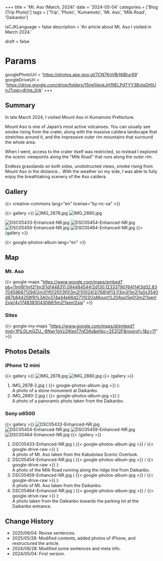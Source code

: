 +++
title = 'Mt. Aso (March, 2024)'
date = '2024-05-04'
categories = ['Blog (Trip Photo)']
tags = ['Trip', 'Photo', 'Kumamoto', 'Mt. Aso', 'Milk Road', 'Daikanbo']

isCJKLanguage = false
description = 'An article about Mt. Aso I visited in March 2024.'

draft = false

# Params
googlePhotoUrl = 'https://photos.app.goo.gl/7CN7KnVBrNiBtur69'
googleDriveUrl = 'https://drive.google.com/drive/folders/15jre1iIevkJH19ELPdTYY3BvIqDHtUnJ?usp=drive_link'
+++


## Summary

In late March 2024, I visited Mount Aso in Kumamoto Prefecture.

Mount Aso is one of Japan’s most active volcanoes.
You can usually see smoke rising from the crater, along with the massive
caldera landscape that stretches around it, and the impressive outer rim
mountains that surround the whole area.

When I went, access to the crater itself was restricted,
so instead I explored the scenic viewpoints along the "Milk Road" that runs
along the outer rim.

Endless grasslands on both sides, unobstructed views, smoke rising from Mount
Aso in the distance...
With the weather on my side, I was able to fully enjoy the breathtaking scenery
of the Aso caldera.


## Gallery

{{< creative-commons lang="en" license="by-nc-sa" >}}

{{< gallery >}}
  <img src="IMG_2878-2.jpg" alt="IMG_2878.jpg" class="grid-w33" />
  <img src="IMG_2880-2.jpg" alt="IMG_2880.jpg" class="grid-w66" />

  <img src="DSC05433-Enhanced-NR.jpg" alt="DSC05433-Enhanced-NR.jpg" class="grid-w33" />
  <img src="DSC05454-Enhanced-NR.jpg" alt="DSC05454-Enhanced-NR.jpg" class="grid-w33" />
  <img src="DSC05459-Enhanced-NR.jpg" alt="DSC05459-Enhanced-NR.jpg" class="grid-w33" />
  <img src="DSC05464-Enhanced-NR.jpg" alt="DSC05464-Enhanced-NR.jpg" class="grid-w33" />
{{< /gallery >}}

{{< google-photos-album lang="en" >}}


## Map

### Mt. Aso

{{< google-maps "https://www.google.com/maps/embed?pb=!1m18!1m12!1m3!1d1448311.094484544!2d130.12333790764114!3d32.83704596671294!2m3!1f0!2f0!3f0!3m2!1i1024!2i768!4f13.1!3m3!1m2!1s0x3540d87b844258f9%3A0x374a44e66d271103!2sMount%20Aso!5e0!3m2!1sen!2sjp!4v1748383043066!5m2!1sen!2sjp" >}}


### Sites

{{< google-my-maps "https://www.google.com/maps/d/embed?mid=1PiL0LmGZU_-8Nwr1oVz2IKeqT7nE56s&ehbc=2E312F&noprof=1&z=11" >}}


## Photos Details

### iPhone 12 mini

{{< gallery >}}
  <img src="IMG_2878-2.jpg" alt="IMG_2878.jpg" class="grid-w20" />
  <img src="IMG_2880-2.jpg" alt="IMG_2880.jpg" class="grid-w80" />
{{< /gallery >}}

1. IMG\_2878-2.jpg ( {{< google-photos-album-jpg >}} ):  
    A photo of a stone monument at Daikanbo.
1. IMG\_2880-2.jpg ( {{< google-photos-album-jpg >}} ):  
    A photo of a panoramic photo taken from the Daikanbo.


### Sony α6500

{{< gallery >}}
    <img src="DSC05433-Enhanced-NR.jpg" alt="DSC05433-Enhanced-NR.jpg" class="grid-w50" />
    <img src="DSC05454-Enhanced-NR.jpg" alt="DSC05454-Enhanced-NR.jpg" class="grid-w50" />
    <img src="DSC05459-Enhanced-NR.jpg" alt="DSC05459-Enhanced-NR.jpg" class="grid-w50" />
    <img src="DSC05464-Enhanced-NR.jpg" alt="DSC05464-Enhanced-NR.jpg" class="grid-w50" />
{{< /gallery >}}

1. DSC05433-Enhanced-NR.jpg ( {{< google-photos-album-jpg >}} / {{< google-drive-raw >}} ):  
    A photo of Mt. Aso taken from the Kabutoiwa Scenic Overlook.
1. DSC05454-Enhanced-NR.jpg ( {{< google-photos-album-jpg >}} / {{< google-drive-raw >}} ):  
    A photo of the Milk Road running along the ridge line from Daikanbo.
1. DSC05459-Enhanced-NR.jpg ( {{< google-photos-album-jpg >}} / {{< google-drive-raw >}} ):  
    A photo of Mt. Aso taken from the Daikanbo.
1. DSC05464-Enhanced-NR.jpg ( {{< google-photos-album-jpg >}} / {{< google-drive-raw >}} ):  
    A photo taken from the Daikanbo towards the parking lot at the Daikanbo entrance.


## Change History

- 2025/06/04: Revise sentences.
- 2025/05/28: Modified contents, added photos of iPhone, and restructured the article.
- 2024/06/28: Modified some sentences and meta info.
- 2024/05/04: First version.

